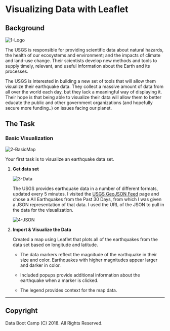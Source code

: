 # Visualizing Data with Leaflet

## Background

![1-Logo](Images/1-Logo.png)

The USGS is responsible for providing scientific data about natural hazards, the health of our ecosystems and environment; and the impacts of climate and land-use change. Their scientists develop new methods and tools to supply timely, relevant, and useful information about the Earth and its processes. 

The USGS is interested in building a new set of tools that will allow them visualize their earthquake data. They collect a massive amount of data from all over the world each day, but they lack a meaningful way of displaying it. Their hope is that being able to visualize their data will allow them to better educate the public and other government organizations (and hopefully secure more funding..) on issues facing our planet.

## The Task

### Basic Visualization

![2-BasicMap](Images/2-BasicMap.png)

Your first task is to visualize an earthquake data set.

1. **Get data set**

   ![3-Data](Images/3-Data.png)

   The USGS provides earthquake data in a number of different formats, updated every 5 minutes. I visited the [USGS GeoJSON Feed](http://earthquake.usgs.gov/earthquakes/feed/v1.0/geojson.php) page and chose a All Earthquakes from the Past 30 Days, from which I was given a JSON representation of that data. I used the URL of the JSON to pull in the data for the visualization.

   ![4-JSON](Images/4-JSON.png)

2. **Import & Visualize the Data**

   Created a map using Leaflet that plots all of the earthquakes from the data set based on longitude and latitude.

   * The data markers reflect the magnitude of the earthquake in their size and color. Earthquakes with higher magnitudes appear larger and darker in color.

   * Included popups provide additional information about the earthquake when a marker is clicked.

   * The legend provides context for the map data.

- - -


## Copyright

Data Boot Camp (C) 2018. All Rights Reserved.
